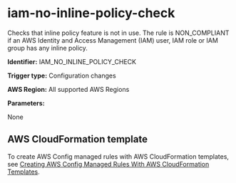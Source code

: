# iam\-no\-inline\-policy\-check<a name="iam-no-inline-policy-check"></a>

Checks that inline policy feature is not in use\. The rule is NON\_COMPLIANT if an AWS Identity and Access Management \(IAM\) user, IAM role or IAM group has any inline policy\. 

**Identifier:** IAM\_NO\_INLINE\_POLICY\_CHECK

**Trigger type:** Configuration changes

**AWS Region:** All supported AWS Regions

**Parameters:**

None  

## AWS CloudFormation template<a name="w24aac11c29c17d195c15"></a>

To create AWS Config managed rules with AWS CloudFormation templates, see [Creating AWS Config Managed Rules With AWS CloudFormation Templates](aws-config-managed-rules-cloudformation-templates.md)\.